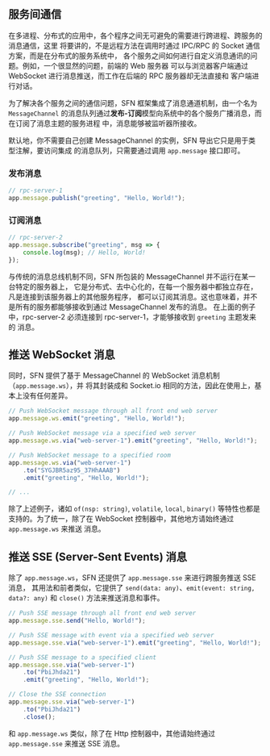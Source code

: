 <!-- title: 消息通道; order: 7 -->

## 服务间通信

在多进程、分布式的应用中，各个程序之间无可避免的需要进行跨进程、跨服务的消息通信，这里
将要讲的，不是远程方法在调用时通过 IPC/RPC 的 Socket 通信方案，而是在分布式的服务系统中，
各个服务之间如何进行自定义消息通讯的问题。例如，一个很显然的问题，前端的 Web 服务器
可以与浏览器客户端通过 WebSocket 进行消息推送，而工作在后端的 RPC 服务器却无法直接和
客户端进行对话。

为了解决各个服务之间的通信问题，SFN 框架集成了消息通道机制，由一个名为 `MessageChannel`
的消息队列通过**发布-订阅**模型向系统中的各个服务广播消息，而在订阅了消息主题的服务进程
中，消息能够被监听器所接收。

默认地，你不需要自己创建 MessageChannel 的实例，SFN 导出它只是用于类型注解，要访问集成
的消息队列，只需要通过调用 `app.message` 接口即可。

### 发布消息

```typescript
// rpc-server-1
app.message.publish("greeting", "Hello, World!");
```

### 订阅消息

```typescript
// rpc-server-2
app.message.subscribe("greeting", msg => {
    console.log(msg); // Hello, World!
});
```

与传统的消息总线机制不同，SFN 所包装的 MessageChannel 并不运行在某一台特定的服务器上，
它是分布式、去中心化的，在每一个服务器中都独立存在，凡是连接到该服务器上的其他服务程序，
都可以订阅其消息。这也意味着，并不是所有的服务都能够接收到通过 MessageChannel 发布的消息。
在上面的例子中，rpc-server-2 必须连接到 rpc-server-1，才能够接收到 `greeting` 主题发来的
消息。

## 推送 WebSocket 消息

同时，SFN 提供了基于 MessageChannel 的 WebSocket 消息机制（`app.message.ws`），并
将其封装成和 Socket.io 相同的方法，因此在使用上，基本上没有任何差异。

```typescript
// Push WebSocket message through all front end web server
app.message.ws.emit("greeting", "Hello, World!");

// Push WebSocket message via a specified web server
app.message.ws.via("web-server-1").emit("greeting", "Hello, World!");

// Push WebSocket message to a specified room
app.message.ws.via("web-server-1")
    .to("SYGJBR5az95_37HhAAAB")
    .emit("greeting", "Hello, World!");

// ...
```

除了上述例子，诸如 `of(nsp: string)`, `volatile`, `local`, `binary()` 等特性也都是
支持的。为了统一，除了在 WebSocket 控制器中，其他地方请始终通过 `app.message.ws` 来推送
消息。

## 推送 SSE (Server-Sent Events) 消息

除了 `app.message.ws`，SFN 还提供了 `app.message.sse` 来进行跨服务推送 SSE 消息，
其用法和前者类似，它提供了 `send(data: any)`、`emit(event: string, data?: any)` 和
`close()` 方法来推送消息和事件。

```typescript
// Push SSE message through all front end web server
app.message.sse.send("Hello, World!");

// Push SSE message with event via a specified web server
app.message.sse.via("web-server-1").emit("greeting", "Hello, World!");

// Push SSE message to a specified client
app.message.sse.via("web-server-1")
    .to("PbiJhda21")
    .emit("greeting", "Hello, World!");

// Close the SSE connection
app.message.sse.via("web-server-1")
    .to("PbiJhda21")
    .close();
```

和 `app.message.ws` 类似，除了在 Http 控制器中，其他请始终通过 `app.message.sse` 来推送
SSE 消息。
